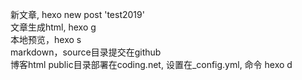 新文章, hexo new post 'test2019'  
文章生成html, hexo g  
本地预览，hexo s  
markdown，source目录提交在github  
博客html public目录部署在coding.net, 设置在_config.yml, 命令 hexo d
